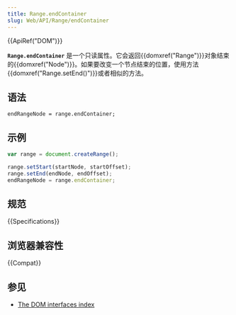 ```yaml
---
title: Range.endContainer
slug: Web/API/Range/endContainer
---
```


{{ApiRef("DOM")}}

**`Range.endContainer`** 是一个只读属性。它会返回{{domxref("Range")}}对象结束的{{domxref("Node")}}。如果要改变一个节点结束的位置，使用方法{{domxref("Range.setEnd()")}}或者相似的方法。

## 语法

```plain
endRangeNode = range.endContainer;
```

## 示例

```js
var range = document.createRange();

range.setStart(startNode, startOffset);
range.setEnd(endNode, endOffset);
endRangeNode = range.endContainer;
```

## 规范

{{Specifications}}

## 浏览器兼容性

{{Compat}}

## 参见

- [The DOM interfaces index](/zh-CN/docs/DOM/DOM_Reference)
